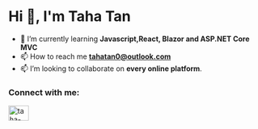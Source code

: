 <h1 align="left">Hi 👋, I'm Taha Tan</h1>

- 🌱 I’m currently learning **Javascript,React, Blazor and ASP.NET Core MVC**
- 📫 How to reach me **tahatan0@outlook.com**
- 📫 I’m looking to collaborate on **every online platform**.

<h3 align="left">Connect with me:</h3>
<p align="left">
<a href="https://linkedin.com/in/taha-tan" target="blank"><img align="center" src="https://raw.githubusercontent.com/rahuldkjain/github-profile-readme-generator/master/src/images/icons/Social/linked-in-alt.svg" alt="taha-tan" height="30" width="40" /></a>
</p>
